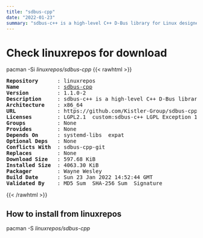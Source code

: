 ```yaml
---
title: "sdbus-cpp"
date: "2022-01-23"
summary: "sdbus-c++ is a high-level C++ D-Bus library for Linux designed to provide expressive, easy-to-use API in modern C++"
---
```


# Check linuxrepos for download

pacman -Si *linuxrepos/sdbus-cpp*
{{< rawhtml >}}
<pre class="highlight">
<b>Repository</b>      : linuxrepos
<b>Name</b>            : <a href="../../x86_64/sdbus-cpp-1.1.0-2-x86_64.pkg.tar.zst">sdbus-cpp</a>
<b>Version</b>         : 1.1.0-2
<b>Description</b>     : sdbus-c++ is a high-level C++ D-Bus library for Linux designed to provide expressive, easy-to-use API in modern C++
<b>Architecture</b>    : x86_64
<b>URL</b>             : https://github.com/Kistler-Group/sdbus-cpp
<b>Licenses</b>        : LGPL2.1  custom:sdbus-c++ LGPL Exception 1.0
<b>Groups</b>          : None
<b>Provides</b>        : None
<b>Depends On</b>      : systemd-libs  expat
<b>Optional Deps</b>   : None
<b>Conflicts With</b>  : sdbus-cpp-git
<b>Replaces</b>        : None
<b>Download Size</b>   : 597.68 KiB
<b>Installed Size</b>  : 4063.30 KiB
<b>Packager</b>        : Wayne Wesley <wayne6324@gmail.com>
<b>Build Date</b>      : Sun 23 Jan 2022 14:52:44 GMT
<b>Validated By</b>    : MD5 Sum  SHA-256 Sum  Signature
</pre>
{{< /rawhtml >}}
## How to install from linuxrepos

pacman -S *linuxrepos/sdbus-cpp*
